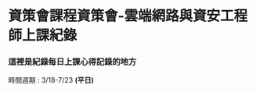 # 資策會課程資策會-雲端網路與資安工程師上課紀錄

<!-- $ git add xxxxxx.md -->
<!-- $ git commit -m "tip: xxxxxx update" -->
<!-- $ git push origin main -->


### 這裡是紀錄每日上課心得記錄的地方
時間週期 : 3/18-7/23 **(平日)**
